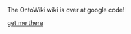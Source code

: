 The OntoWiki wiki is over at google code!

[get me there](http://code.google.com/p/ontowiki/wiki/Welcome?tm=6)